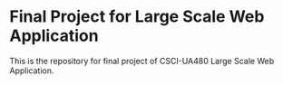 # Final Project for Large Scale Web Application

This is the repository for final project of CSCI-UA480 Large Scale Web Application.
